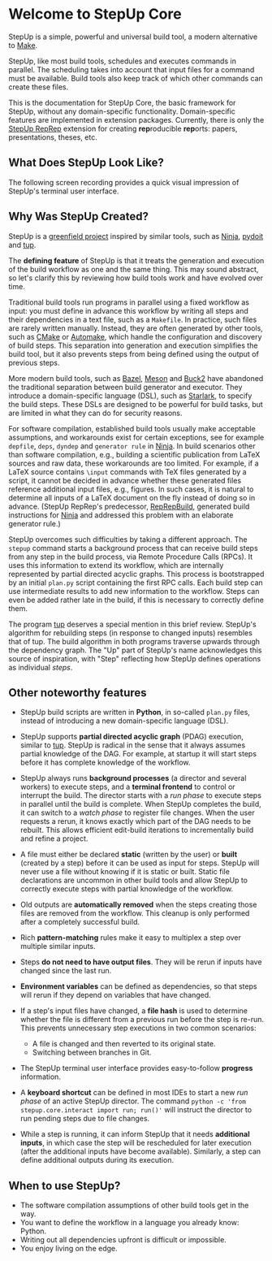 # Welcome to StepUp Core

StepUp is a simple, powerful and universal build tool, a modern alternative to
[Make](https://en.wikipedia.org/wiki/Make_(software)).

StepUp, like most build tools, schedules and executes commands in parallel.
The scheduling takes into account that input files for a command must be available.
Build tools also keep track of which other commands can create these files.

This is the documentation for StepUp Core, the basic framework for StepUp,
without any domain-specific functionality.
Domain-specific features are implemented in extension packages.
Currently, there is only the
[StepUp RepRep](https://reproducible-reporting.github.io/stepup-reprep/)
extension for creating **rep**roducible **rep**orts: papers, presentations, theses, etc.

## What Does StepUp Look Like?

The following screen recording provides a quick visual impression of StepUp's terminal user interface.

<script src="https://asciinema.org/a/718833.js" id="asciicast-718833" async="true"></script>

## Why Was StepUp Created?

StepUp is a [greenfield project](https://en.wikipedia.org/wiki/Greenfield_project)
inspired by similar tools, such as
[Ninja](https://ninja-build.org/),
[pydoit](https://pydoit.org/) and
[tup](https://gittup.org/tup).

The **defining feature** of StepUp is that it treats the generation and execution
of the build workflow as one and the same thing.
This may sound abstract,
so let's clarify this by reviewing how build tools work and have evolved over time.

Traditional build tools run programs in parallel using a fixed workflow as input:
you must define in advance this workflow by writing all steps and
their dependencies in a text file, such as a `Makefile`.
In practice, such files are rarely written manually.
Instead, they are often generated by other tools,
such as [CMake](https://cmake.org) or [Automake](https://www.gnu.org/software/automake/),
which handle the configuration and discovery of build steps.
This separation into generation and execution simplifies the build tool,
but it also prevents steps from being defined using the output of previous steps.

More modern build tools, such as
[Bazel](https://bazel.build/),
[Meson](https://mesonbuild.com) and
[Buck2](https://buck2.build/)
have abandoned the traditional separation between build generator and executor.
They introduce a domain-specific language (DSL),
such as [Starlark](https://github.com/bazelbuild/starlark/), to specify the build steps.
These DSLs are designed to be powerful for build tasks,
but are limited in what they can do for security reasons.

For software compilation, established build tools usually make acceptable assumptions,
and workarounds exist for certain exceptions,
see for example `depfile`, `deps`, `dyndep` and `generator rule` in [Ninja](https://ninja-build.org/).
In build scenarios other than software compilation,
e.g., building a scientific publication from LaTeX sources and raw data,
these workarounds are too limited.
For example, if a LaTeX source contains `\input` commands with TeX files generated by a script,
it cannot be decided in advance whether these generated files reference additional input files,
e.g., figures.
In such cases, it is natural to determine all inputs of a LaTeX document on the fly
instead of doing so in advance.
(StepUp RepRep's predecessor,
[RepRepBuild](https://github.com/reproducible-reporting/reprepbuild),
generated build instructions for
[Ninja](https://ninja-build.org/)
and addressed this problem with an elaborate generator rule.)

StepUp overcomes such difficulties by taking a different approach.
The `stepup` command starts a background process that can receive build steps
from any step in the build process, via Remote Procedure Calls (RPCs).
It uses this information to extend its workflow,
which are internally represented by partial directed acyclic graphs.
This process is bootstrapped by an initial `plan.py` script containing the first RPC calls.
Each build step can use intermediate results to add new information to the workflow.
Steps can even be added rather late in the build, if this is necessary to correctly define them.

The program [tup](https://gittup.org/tup/) deserves a special mention in this brief review.
StepUp's algorithm for rebuilding steps (in response to changed inputs) resembles that of tup.
The build algorithm in both programs traverse *up*wards through the dependency graph.
The "Up" part of StepUp's name acknowledges this source of inspiration,
with "Step" reflecting how StepUp defines operations as individual *steps*.

## Other noteworthy features

- StepUp build scripts are written in **Python**, in so-called `plan.py` files,
  instead of introducing a new domain-specific language (DSL).

- StepUp supports **partial directed acyclic graph** (PDAG) execution,
  similar to [tup](https://gittup.org/tup).
  StepUp is radical in the sense that it always assumes partial knowledge of the DAG.
  For example, at startup it will start steps before it has complete knowledge of the workflow.

- StepUp always runs **background processes** (a director and several workers) to execute steps,
  and a **terminal frontend** to control or interrupt the build.
  The director starts with a *run phase* to execute steps in parallel until the build is complete.
  When StepUp completes the build, it can switch to a *watch phase* to register file changes.
  When the user requests a rerun, it knows exactly which part of the DAG needs to be rebuilt.
  This allows efficient edit-build iterations to incrementally build and refine a project.

- A file must either be declared **static** (written by the user) or **built** (created by a step)
  before it can be used as input for steps.
  StepUp will never use a file without knowing if it is static or built.
  Static file declarations are uncommon in other build tools and
  allow StepUp to correctly execute steps with partial knowledge of the workflow.

- Old outputs are **automatically removed**
  when the steps creating those files are removed from the workflow.
  This cleanup is only performed after a completely successful build.

- Rich **pattern-matching** rules make it easy to multiplex a step over multiple similar inputs.

- Steps **do not need to have output files**.
  They will be rerun if inputs have changed since the last run.

- **Environment variables** can be defined as dependencies,
  so that steps will rerun if they depend on variables that have changed.

- If a step's input files have changed, a **file hash** is used to determine whether the file
  is different from a previous run before the step is re-run.
  This prevents unnecessary step executions in two common scenarios:

    - A file is changed and then reverted to its original state.
    - Switching between branches in Git.

- The StepUp terminal user interface provides easy-to-follow **progress** information.

- A **keyboard shortcut** can be defined in most IDEs to start
  a new *run phase* of an active StepUp director.
  The command `python -c 'from stepup.core.interact import run; run()'`
  will instruct the director to run pending steps due to file changes.

- While a step is running, it can inform StepUp that it needs **additional inputs**,
  in which case the step will be rescheduled for later execution
  (after the additional inputs have become available).
  Similarly, a step can define additional outputs during its execution.

## When to use StepUp?

- The software compilation assumptions of other build tools get in the way.
- You want to define the workflow in a language you already know: Python.
- Writing out all dependencies upfront is difficult or impossible.
- You enjoy living on the edge.
